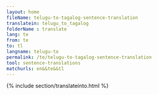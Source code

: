 ```yaml
---
layout: home
fileName: telugu-to-tagalog-sentence-translation
translatein: telugu_to_tagalog
folderName : translate
lang: te
from: te
to: tl
langname: telugu-to
permalink: /te/telugu-to-tagalog-sentence-translation
tool: sentence-translations
matchurls: en&&te&&tl
---
```

{% include section/translateinto.html %}
